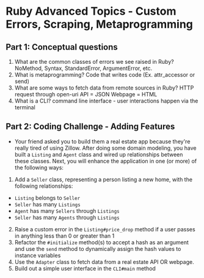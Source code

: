 # Ruby Advanced Topics - Custom Errors, Scraping, Metaprogramming

## Part 1: Conceptual questions
1. What are the common classes of errors we see raised in Ruby?
    NoMethod, Syntax, StandardError, ArgumentError, etc.
2. What is metaprogramming?
    Code that writes code (Ex. attr_accessor or send)
3. What are some ways to fetch data from remote sources in Ruby?
    HTTP request through open-uri
    API = JSON
    Webpage = HTML
4. What is a CLI?
    command line interface - user interactions happen via the terminal

## Part 2: Coding Challenge - Adding Features
* Your friend asked you to build them a real estate app because they're really tired of using Zillow. After doing some domain modeling, you have built a `Listing` and `Agent` class and wired up relationships between these classes. Next, you will enhance the application in one (or more) of the following ways:

1. Add a `Seller` class, representing a person listing a new home, with the following relationships:
* `Listing` belongs to `Seller`
* `Seller` has many `Listings`
* `Agent` has many `Sellers` through `Listings`
* `Seller` has many `Agents` through `Listings`
2. Raise a custom error in the `Listing#price_drop` method if a user passes in anything less than 0 or greater than 1
3. Refactor the `#initialize` method(s) to accept a hash as an argument and use the `send` method to dynamically assign the hash values to instance variables
4. Use the `Adapter` class to fetch data from a real estate API OR webpage.
5. Build out a simple user interface in the `CLI#main` method
